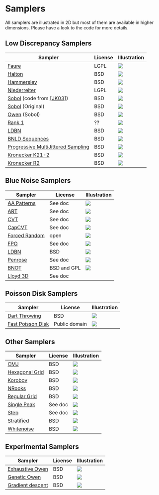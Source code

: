 #  Samplers


All samplers are illustrated in 2D but most of them are available in higher dimensions. Please have a look to the code for more details.



## Low Discrepancy Samplers

Sampler | License  |Illustration
--------|------|---
[Faure](../sampler_faure) | LGPL |[![](data/faure/faure_1024.png)](../sampler_faure)
[Halton](../sampler_halton)| BSD | [![](data/halton/halton_1024.png)](../sampler_halton)
[Hammersley](../sampler_hammersley) | BSD |[![](data/hammersley/hammersley_1024.png)](../sampler_hammersley)
[Niederreiter](../sampler_niederreiter.md) | LGPL | [![](data/nieddereiter/nieddereiter_1024.png)](../sampler_niederreiter)
[Sobol](../sampler_sobolkuo.md) (code from [\[JK03\]](http://web.maths.unsw.edu.au/~fkuo/sobol/)) | BSD |[![](data/sobolkuo/sobolkuo_1024.png)](../sampler_sobolkuo)
[Sobol](../sampler_sobolindiced) (Original) | BSD | [![](data/sobolindiced/sobolindiced_1024.png)](../sampler_sobolindiced)
[Owen](../sampler_owen) (Sobol) | BSD |[![](data/owen/owen_1024.png)](../sampler_owen)
[Rank 1](../sampler_rank1) | ??  |[![](data/rank1/rank1_1024.png)](../sampler_rank1)
[LDBN](../sampler_ldbn) | BSD |  [![](data/ldbn/ldbn_1024.png)](../sampler_ldbn)
[BNLD Sequences](../sampler_BNLDS) | BSD |  [![](data/BNLDS/BNLDS_4096.png)](../sampler_BNLDS)
[Progressive MultiJittered Sampling](../sampler_PMJ) | BSD |  [![](data/PMJ/Images/PMJ02_1024.png)](../sampler_PMJ)
[Kronecker K21-2](../sampler_kronecker_k21_2) | BSD |  [![](data/kronecker_k21_2/k21-2_1024.png)](../sampler_kronecker_k21_2)
[Kronecker R2](../sampler_kronecker_r2) | BSD |  [![](data/kronecker_r2/r2_1024.png)](../sampler_kronecker_r2)

##  Blue Noise Samplers

Sampler | License  |Illustration
--------|------|---
[AA Patterns](../sampler_aapatterns)| See doc |[![](data/aapatterns/aapatterns_1024.png)](../sampler_aapatterns)
[ART](../sampler_art) | See doc | [![](data/art/art_1024.png)](../sampler_art)
[CVT](../sampler_CVT)  | See doc| [![](data/CVT/CVT_1024.png)](../sampler_CVT)
[CapCVT](../sampler_CapCVT)| See doc | [![](data/CapCVT/CapCVT_1024.png)](../sampler_CapCVT)
[Forced Random](../sampler_forced_random) | open | [![](data/forced_random/forced_random_1024.png)](../sampler_forced_random)
[FPO](../sampler_FPO)| See doc |[![](data/FPO/FPO_1024.png)](../sampler_FPO)
[LDBN](../sampler_ldbn) |BSD |[![](data/ldbn/ldbn_1024.png)](../sampler_ldbn)
[Penrose](../sampler_penrose) | See doc|[![](data/penrose/penrose_1024.png)](../sampler_penrose)
[BNOT](../sampler_BNOT)| BSD and GPL |[![](data/BNOT/BNOT_1024.png)](../sampler_BNOT)
[Lloyd 3D](../sampler_Lloyd)| See doc |

## Poisson Disk Samplers

Sampler | License  |Illustration
--------|------|---
[Dart Throwing](../sampler_dart_throwing) | BSD | [![](data/dart_throwing/dart_throwing_1024.png)](../sampler_dart_throwing)
[Fast Poisson Disk](../sampler_fastpoisson)| Public domain | [![](data/fastpoisson/fastpoisson_1024.png)](../sampler_fastpoisson)


## Other Samplers

Sampler | License  |Illustration
--------|------|---
[CMJ](../sampler_cmj) | BSD | [![](data/cmj/cmj_1024.png)](../sampler_cmj)
[Hexagonal Grid](../sampler_hexagonal_grid)| BSD| [![](data/hexagonal_grid/hexagonal_grid_1024.png)](../sampler_hexagonal_grid)
[Korobov](../sampler_korobov) | BSD|[![](data/korobov/korobov_1024.png)](../sampler_korobov)
[NRooks](../sampler_nrooks) | BSD |[![](data/nrooks/nrooks_1024.png)](../sampler_nrooks)
[Regular Grid](../sampler_regular_grid) | BSD|[![](data/regular_grid/regular_grid_1024.png)](../sampler_regular_grid)
[Single Peak](../sampler_singlepeak) | See doc |[![](data/singlepeak/singlepeak_1024.png)](../sampler_singlepeak)
[Step](../sampler_step)| See doc | [![](data/step/step_1024.png)](../sampler_step)
[Stratified](../sampler_stratified) | BSD|[![](data/stratified/stratified_1024.png)](../sampler_stratified)
[Whitenoise](../sampler_whitenoise) | BSD|[![](data/whitenoise/whitenoise_1024.png)](../sampler_whitenoise)

## Experimental Samplers

Sampler | License  |Illustration
--------|------|---
[Exhaustive Owen](../sampler_exhaustive_owen)| BSD| [![](data/exhaustive_owen/exhaustive_owen_16.png)](../sampler_exhaustive_owen)
[Genetic Owen](../sampler_genetic_owen)| BSD| [![](data/genetic_owen/genetic_owen_64.png)](../sampler_genetic_owen)
[Gradient descent](../sampler_gradient_descent)| BSD| [![](data/gradient_descent/optimbnot_1024.png)](../sampler_gradient_descent)

